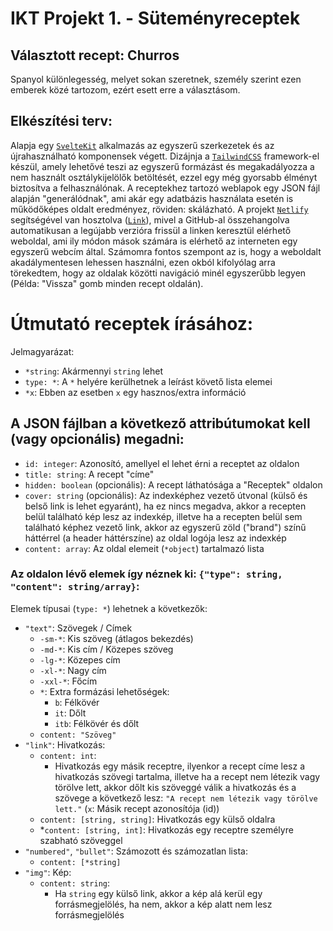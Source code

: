 # IKT Projekt 1. - Süteményreceptek

## Választott recept: Churros

  Spanyol különlegesség, melyet sokan szeretnek, személy szerint ezen emberek közé tartozom, ezért esett erre a választásom.

## Elkészítési terv:
  Alapja egy [`SvelteKit`](https://kit.svelte.dev/) alkalmazás az egyszerű szerkezetek és az újrahasználható komponensek végett. Dizájnja a [`TailwindCSS`](https://tailwindcss.com/) framework-el készül, amely lehetővé teszi az egyszerű formázást és megakadályozza a nem használt osztálykijelölők betöltését, ezzel egy még gyorsabb élményt biztosítva a felhasználónak. A receptekhez tartozó weblapok egy JSON fájl alapján "generálódnak", ami akár egy adatbázis használata esetén is működőképes oldalt eredményez, röviden: skálázható. A projekt [`Netlify`](https://netlify.com/) segítségével van hosztolva ([`Link`](https://neu-iktprojekt-receptek-2023.netlify.app/)), mivel a GitHub-al összehangolva automatikusan a legújabb verzióra frissül a linken keresztül elérhető weboldal, ami ily módon mások számára is elérhető az interneten egy egyszerű webcím által. Számomra fontos szempont az is, hogy a weboldalt akadálymentesen lehessen használni, ezen okból kifolyólag arra törekedtem, hogy az oldalak közötti navigáció minél egyszerűbb legyen (Példa: "Vissza" gomb minden recept oldalán).

# Útmutató receptek írásához:
Jelmagyarázat:
- `*string`: Akármennyi `string` lehet
- `type: *`: A `*` helyére kerülhetnek a leírást követő lista elemei
- `*x`: Ebben az esetben `x` egy hasznos/extra információ

## A JSON fájlban a következő attribútumokat kell (vagy opcionális) megadni:
- `id: integer`: Azonosító, amellyel el lehet érni a receptet az oldalon
- `title: string`: A recept "címe"
- `hidden: boolean` (opcionális): A recept láthatósága a "Receptek" oldalon
- `cover: string` (opcionális): Az indexképhez vezető útvonal (külső és belső link is lehet egyaránt), ha ez nincs megadva, akkor a recepten belül található kép lesz az indexkép, illetve ha a recepten belül sem található képhez vezető link, akkor az egyszerű zöld ("brand") színű háttérrel (a header háttérszíne) az oldal logója lesz az indexkép
- `content: array`: Az oldal elemeit (`*object`) tartalmazó lista
### Az oldalon lévő elemek így néznek ki: `{"type": string, "content": string/array}`:
Elemek típusai (`type: *`) lehetnek a következők:
- `"text"`: Szövegek / Címek
  - `-sm-*`: Kis szöveg (átlagos bekezdés)
  - `-md-*`: Kis cím / Közepes szöveg
  - `-lg-*`: Közepes cím
  - `-xl-*`: Nagy cím
  - `-xxl-*`: Főcím
  - `*`: Extra formázási lehetőségek:
    - `b`: Félkövér
    - `it`: Dőlt
    - `itb`: Félkövér és dőlt
  - `content: "Szöveg"`
- `"link"`: Hivatkozás:
  - `content: int`:
    - Hivatkozás egy másik receptre, ilyenkor a recept címe lesz a hivatkozás szövegi tartalma, illetve ha a recept nem létezik vagy törölve lett, akkor dőlt kis szöveggé válik a hivatkozás és a szövege a következő lesz: `"A recept nem létezik vagy törölve lett."` (`x`: Másik recept azonosítója (id))
  - `content: [string, string]`: Hivatkozás egy külső oldalra
  - *`content: [string, int]`: Hivatkozás egy receptre személyre szabható szöveggel
- `"numbered"`, `"bullet"`: Számozott és számozatlan lista:
  - `content: [*string]`
- `"img"`: Kép:
  - `content: string`:
    - Ha `string` egy külső link, akkor a kép alá kerül egy forrásmegjelölés, ha nem, akkor a kép alatt nem lesz forrásmegjelölés
